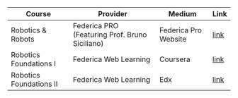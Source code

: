 | Course | Provider  | Medium | Link |
|---------|--------|-----------------|-----------------|
|Robotics & Robots | Federica PRO (Featuring Prof. Bruno Siciliano) |Federica Pro Website|[link](https://www.federica.eu/federica-pro/robotics-and-robots/?utm_source=chatgpt.com)|
|Robotics Foundations I | Federica Web Learning |Coursera|[link](https://www.coursera.org/learn/robotics-foundations-robot-modelling)|
|Robotics Foundations II | Federica Web Learning |Edx|[link](https://www.edx.org/learn/robotics/universita-degli-studi-di-napoli-federico-ii-robotics-foundation-ii-robot-control)|